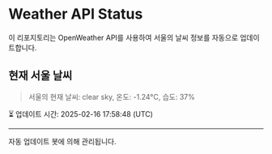 
# Weather API Status

이 리포지토리는 OpenWeather API를 사용하여 서울의 날씨 정보를 자동으로 업데이트합니다.

## 현재 서울 날씨
> 서울의 현재 날씨: clear sky, 온도: -1.24°C, 습도: 37%

⏳ 업데이트 시간: 2025-02-16 17:58:48 (UTC)

---
자동 업데이트 봇에 의해 관리됩니다.
